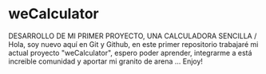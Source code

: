 # weCalculator
DESARROLLO DE MI PRIMER PROYECTO, UNA CALCULADORA SENCILLA            /                  Hola, soy nuevo aquí en Git y Github, en este primer repositorio trabajaré mi actual proyecto "weCalculator", espero poder aprender, integrarme a está increible comunidad y aportar mi granito de arena ... Enjoy!
